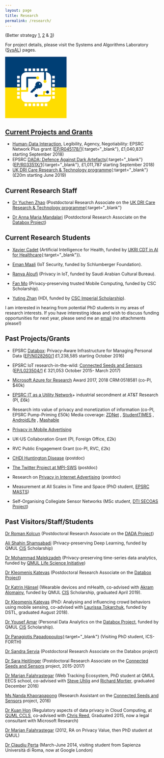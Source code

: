 ```yaml
---
layout: page
title: Research
permalink: /research/
---
```


(Better strategy [1](http://www.cs.virginia.edu/%7Erobins/YouAndYourResearch.html), [2](http://www.cl.cam.ac.uk/%7Ejac22/zen-lab.txt) & [3](http://greatresearch.org/))

For project details, please visit the Systems and Algorithms Laboratory ([SysAL](https://www.imperial.ac.uk/sysal)) pages.

<a href="https://www.imperial.ac.uk/sysal/"><img src="https://raw.githubusercontent.com/haddadi/haddadi.github.io/master/images/SysALLogo.jpg" width="200"/>

  
## Current Projects and Grants

*   [Human-Data Interaction](http://hdiresearch.org/), Legibility, Agency, Negotiability: EPSRC Network Plus grant ([EP/R045178/1](https://gtr.ukri.org/projects?ref=EP%2FR045178%2F1){:target="_blank"}, £1,040,837 starting September 2018)
*   EPSRC [DADA: Defence Against Dark Artefacts](https://www.horizon.ac.uk/project/defence-against-dark-artefacts/){:target="_blank"} ([EP/R03351X/1](http://gow.epsrc.ac.uk/NGBOViewGrant.aspx?GrantRef=EP/R03351X/1){:target="_blank"}, £1,011,787 starting September 2018)
*   [UK DRI Care Research & Technology programme](https://www.imperial.ac.uk/dementia-research-institute/care-research--technology-centre/){:target="_blank"} (£20m starting June 2019)


## Current Research Staff

*   [Dr Yuchen Zhao](https://www.imperial.ac.uk/people/yuchen.zhao19) (Postdoctoral Research Associate on the [UK DRI Care Research & Technology programme](https://www.imperial.ac.uk/news/190934/20m-centre-enable-people-with-dementia/){:target="_blank"} 

*   [Dr Anna Maria Mandalari](https://www.imperial.ac.uk/people/anna-maria.mandalari) (Postdoctoral Research Associate on the [Databox Project](https://www.databoxproject.uk))


## Current Research Students

*   [Xavier Cadet](https://www.imperial.ac.uk/people/xavier.cadet17) (Artificial Intelligence for Health, funded by [UKRI CDT in AI for Healthcare](https://ai4health.io/){:target="_blank"}).  

*   [Eman Maali](https://www.imperial.ac.uk/people/e.maali19) (IoT Security, funded by Schlumberger Foundation).

*   [Ranya Aloufi](https://www.imperial.ac.uk/people/r.aloufi18) (Privacy in IoT, funded by Saudi Arabian Cultural Bureau).

*   [Fan Mo](https://mofanv.github.io) (Privacy-preserving trusted Mobile Computing, funded by CSC Scholarship).

*   [Yuting Zhan](https://www.imperial.ac.uk/people/yuting.zhan18) (HDI, funded by [CSC Imperial Scholarship](https://www.imperial.ac.uk/study/pg/fees-and-funding/scholarships/international-scholarship-collaborations/csc/)).


I am interested in hearing from potential PhD students in my areas of research interests. If you have interesting ideas and wish to discuss funding opportunities for next year, please send me an [email](mailto:h.haddadi@imperial.ac.uk) (no attachments please!)

## Past Projects/Grants

*   EPSRC [Databox](https://www.databoxproject.uk): Privacy-Aware Infrastructure for Managing Personal Data ([EP/N028260/1](http://gow.epsrc.ac.uk/NGBOViewGrant.aspx?GrantRef=EP/N028260/1) £1,238,585 starting October 2016)  

*   EPSRC IoT research-in-the-wild: [Connected Seeds and Sensors](http://www.connectedseeds.org/) ([EP/L023504/1](http://gow.epsrc.ac.uk/NGBOViewGrant.aspx?GrantRef=EP/L023504/1) £ 321,053 October 2015- March 2017)

*   [Microsoft Azure for Research](http://research.microsoft.com/en-us/projects/azure/default.aspx) Award 2017, 2018 CRM:0518581 (co-PI, $40k)

*   [EPSRC IT as a Utility Network](http://www.itutility.ac.uk/)+ industrial secondment at AT&T Research (PI, £6k)

*   Research into value of privacy and monetization of information (co-PI, EPSRC Pump-Priming £50k) Media coverage: [ZDNet](http://www.zdnet.co.uk/news/mobile-apps/2012/04/17/android-app-aims-to-uncover-real-value-of-private-data-40155029/) , [StudentTIMES](http://www.studenttimes.org/st_news/news_article.php?article_id=2167) , [AndroidLife](http://www.lifeofandroid.com/news_detail/what-price-privacy/) , [Mashable](http://mashable.com/2012/04/16/phone-data-use/)

*   [Privacy in Mobile Advertising](http://www.eecs.qmul.ac.uk/%7Ehamed/projects/mobiad/)

*   UK-US Collaboration Grant (PI, Foreign Office, £2k)

*   RVC Public Engagement Grant (co-PI, RVC, £2k)

*   [CHDI Huntington Disease](http://www.rvc.ac.uk/SML/Projects/SheepHuntingtonsDisease.cfm) (postdoc)

*   [The Twitter Project at MPI-SWS](http://twitter.mpi-sws.org/) (postdoc)

*   Research on [Privacy in Internet Advertising](http://adresearch.mpi-sws.org/index.html) (postdoc)

*   Measurement at All Scales in Time and Space (PhD student, [EPSRC MASTS](http://www.masts.uklight.ac.uk/))

*   Self-Organising Collegiate Sensor Networks (MSc student, [DTI SECOAS Project](http://www.lancaster.ac.uk/staff/marshai2/secoas/secoas.htm))

## Past Visitors/Staff/Students

[Dr Roman Kolcun](https://www.imperial.ac.uk/people/roman.kolcun) (Postdoctoral Research Associate on the [DADA Project](https://www.imperial.ac.uk/systems-algorithms-design-lab/research/dada-project/))

[Ali Shahin Shamsabadi](https://alishahin.github.io/) (Privacy-preserving Deep Learning, funded by QMUL [CIS](http://cis.eecs.qmul.ac.uk/) Scholarship) 

[Dr Mohammad Malekzadeh](https://mmalekzadeh.github.io/) (Privacy-preserving time-series data analytics, funded by [QMUL Life Science Initiative](http://www.qmul.ac.uk/lifesciences/))  

[Dr Kleomenis Katevas](https://minoskt.github.io) (Postdoctoral Research Associate on the [Databox Project](https://www.databoxproject.uk)) 

[Dr Katrin Hänsel](https://miezelkat.github.io) (Wearable devices and mHealth, co-advised with [Akram Alomainy](http://www.eecs.qmul.ac.uk/%7Eakram/), funded by QMUL [CIS](http://cis.eecs.qmul.ac.uk/) Scholarship, graduated April 2019).

[Dr Kleomenis Katevas](http://minoskt.github.io/) (PhD: Analysing and influencing crowd behaviors using mobile sensing, co-advised with [Laurissa Tokarchuk](http://www.eecs.qmul.ac.uk/%7Elaurissa/), funded by DSTL, graduated August 2018).

[Dr Yousef Amar](http://yousefamar.com/) (Personal Data Analytics on the [Databox Project](http://www.databoxproject.uk), funded by QMUL [CIS](http://cis.eecs.qmul.ac.uk/) Scholarship).

[Dr Panagiotis Papadopoulos](http://users.ics.forth.gr/~panpap/){:target="_blank"} (Visiting PhD student, ICS-FORTH) 

[Dr Sandra Servia](http://sservia.github.io) (Postdoctoral Research Associate on the Databox project) 

[Dr Sara Heitlinger](http://saraheitlinger.net/) (Postdoctoral Research Associate on the [Connected Seeds and Sensors](http://www.connectedseeds.org/) project, 2015-2017)

[Dr Marjan Falahrastegar](http://www.eecs.qmul.ac.uk/%7Emarjan/) (Web Tracking Ecosystem, PhD student at QMUL EECS school, co-advised with [Steve Uhlig](http://www.eecs.qmul.ac.uk/%7Esteve/) and [Richard Mortier](http://www.cs.nott.ac.uk/%7Ermm/), graduated December 2016)

[Ms Nanda Khaorapapong](http://www.nandadoes.com/) (Research Assistant on the [Connected Seeds and Sensors](http://www.connectedseeds.org/) project, 2016)

[Dr Kuan Hon](http://www.kuan0.com/) (Regulatory aspects of data privacy in Cloud Computing, at [QUML CCLS](http://www.ccls.qmul.ac.uk/), co-advised with [Chris Reed](http://www.law.qmul.ac.uk/staff/reed.html), Graduated 2015, now a legal consultant with Microsoft Research)

[Dr Marjan Falahrastegar](http://www.eecs.qmul.ac.uk/%7Emarjan/) (2012, RA on Privacy Value, then PhD student at QMUL)

[Dr Claudiu Perta](https://scholar.google.co.uk/citations?user=bqa9GTkAAAAJ&hl=en) (March-June 2014, visiting student from Sapienza Università di Roma, now at Google London)
